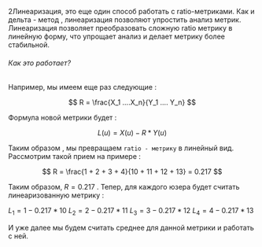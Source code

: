 2Линеаризация, это еще один способ работать с ratio-метриками. Как и дельта - метод , линеаризация позволяют упростить анализ метрик. Линеаризация позволяет преобразовать сложную ratio метрику в линейную форму, что упрощает анализ и делает метрику более стабильной. 
<h6>Как это работает?</h6>
Например, мы имеем еще раз следующие : 

$$
	R = \frac{X_1 ....X_n}{Y_1 .... Y_n}
$$

Формула новой метрики будет : 

$$
L(u) = X(u) - R*Y(u)
$$

Таким образом , мы превращаем `ratio - метрику` в линейный вид. Рассмотрим такой прием на примере : 

$$
R = \frac{1 + 2 + 3 + 4}{10 + 11 + 12 + 13} = 0.217
$$

Таким образом, $R = 0.217$ . Тепер, для каждого юзера будет считать линеаризованную метрику : 

$L_1 = 1 - 0.217 * 10$ 
$L_2 = 2 - 0.217 * 11$ 
$L_3 = 3 - 0.217 * 12$ 
$L_4 = 4 - 0.217 * 13$ 

И уже далее мы будем считать среднее для данной метрики и работать с ней. 
